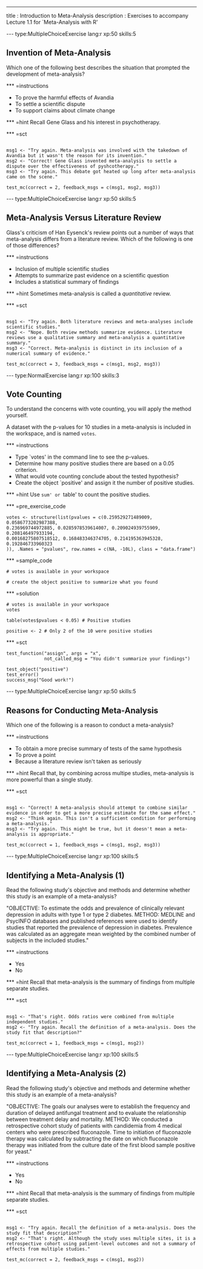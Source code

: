 ---
title       : Introduction to Meta-Analysis
description : Exercises to accompany Lecture 1.1 for `Meta-Analysis with R'

--- type:MultipleChoiceExercise lang:r xp:50 skills:5
## Invention of Meta-Analysis

Which one of the following best describes the situation that prompted the development of meta-analysis? 

*** =instructions
- To prove the harmful effects of Avandia
- To settle a scientific dispute
- To support claims about climate change

*** =hint
Recall Gene Glass and his interest in psychotherapy.

*** =sct
```{r}

msg1 <- "Try again. Meta-analysis was involved with the takedown of Avandia but it wasn't the reason for its invention."
msg2 <- "Correct! Gene Glass invented meta-analysis to settle a dispute over the effectiveness of pyshcotherapy."
msg3 <- "Try again. This debate got heated up long after meta-analysis came on the scene."

test_mc(correct = 2, feedback_msgs = c(msg1, msg2, msg3)) 
```


--- type:MultipleChoiceExercise lang:r xp:50 skills:5
## Meta-Analysis Versus Literature Review

Glass's criticism of Han Eysenck's review points out a number of ways that meta-analysis differs from a literature review. Which of the following is one of those differences?


*** =instructions
- Inclusion of multiple scientific studies
- Attempts to summarize past evidence on a scientific question
- Includes a statistical summary of findings

*** =hint
Sometimes meta-analysis is called a _quantitative_ review.

*** =sct
```{r}

msg1 <- "Try again. Both literature reviews and meta-analyses include scientific studies."
msg2 <- "Nope. Both review methods summarize evidence. Literature reviews use a qualitative summary and meta-analysis a quantitative summary."
msg3 <- "Correct. Meta-analysis is distinct in its inclusion of a numerical summary of evidence."

test_mc(correct = 3, feedback_msgs = c(msg1, msg2, msg3)) 
```


--- type:NormalExercise lang:r xp:100 skills:3
## Vote Counting

To understand the concerns with vote counting, you will apply the method yourself. 

A dataset with the p-values for 10 studies in a meta-analysis is included in the workspace, and is named `votes`.

*** =instructions
- Type `votes' in the command line to see the p-values.
- Determine how many positive studies there are based on a 0.05 criterion.
- What would vote counting conclude about the tested hypothesis?
- Create the object `positive' and assign it the number of positive studies.

*** =hint
Use `sum' or `table' to count the positive studies.

*** =pre_exercise_code
```{r}
votes <- structure(list(pvalues = c(0.259529271489009, 0.0586773202987388, 
0.236969744972885, 0.0285978539614007, 0.209024939755909, 0.208146497933194, 
0.00168275807518512, 0.168483346374705, 0.214195363945328, 0.192846733960323
)), .Names = "pvalues", row.names = c(NA, -10L), class = "data.frame")
```

*** =sample_code
```{r}
# votes is available in your workspace

# create the object positive to summarize what you found
```

*** =solution
```{r}
# votes is available in your workspace
votes

table(votes$pvalues < 0.05) # Positive studies

positive <- 2 # Only 2 of the 10 were positive studies
```

*** =sct
```{r}
test_function("assign", args = "x",
              not_called_msg = "You didn't summarize your findings")

test_object("positive")
test_error()
success_msg("Good work!")
```
--- type:MultipleChoiceExercise lang:r xp:50 skills:5
## Reasons for Conducting Meta-Analysis

Which one of the following is a reason to conduct a meta-analysis?

*** =instructions

- To obtain a more precise summary of tests of the same hypothesis
- To prove a point
- Because a literature review isn't taken as seriously

*** =hint
Recall that, by combining across multipe studies, meta-analysis is more powerful than a single study.

*** =sct
```{r}

msg1 <- "Correct! A meta-analysis should attempt to combine similar evidence in order to get a more precise estimate for the same effect."
msg2 <- "Think again. This isn't a sufficient condition for performing a meta-analysis."
msg3 <- "Try again. This might be true, but it doesn't mean a meta-analysis is appropriate."

test_mc(correct = 1, feedback_msgs = c(msg1, msg2, msg3)) 
```


--- type:MultipleChoiceExercise lang:r xp:100 skills:5
## Identifying a Meta-Analysis (1)

Read the following study's objective and methods and determine whether this study is an example of a meta-analysis?

"OBJECTIVE: To estimate the odds and prevalence of clinically relevant depression in adults with type 1 or type 2 diabetes. METHOD: MEDLINE and PsycINFO databases and published references were used to identify studies that reported the prevalence of depression in diabetes. Prevalence was calculated as an aggregate mean weighted by the combined number of subjects in the included studies."


*** =instructions
- Yes
- No


*** =hint
Recall that meta-analysis is the summary of findings from multiple separate studies.

*** =sct
```{r}

msg1 <- "That's right. Odds ratios were combined from multiple independent studies."
msg2 <- "Try again. Recall the definition of a meta-analysis. Does the study fit that description?"

test_mc(correct = 1, feedback_msgs = c(msg1, msg2)) 
```

--- type:MultipleChoiceExercise lang:r xp:100 skills:5
## Identifying a Meta-Analysis (2)

Read the following study's objective and methods and determine whether this study is an example of a meta-analysis?

"OBJECTIVE: The goals our analyses were to establish the frequency and duration of delayed antifungal treatment and to evaluate the relationship between treatment delay and mortality. METHOD: We conducted a retrospective cohort study of patients with candidemia from 4 medical centers who were prescribed fluconazole. Time to initiation of fluconazole therapy was calculated by subtracting the date on which fluconazole therapy was initiated from the culture date of the first blood sample positive for yeast."


*** =instructions
- Yes
- No

*** =hint
Recall that meta-analysis is the summary of findings from multiple separate studies.

*** =sct
```{r}

msg1 <- "Try again. Recall the definition of a meta-analysis. Does the study fit that description?"
msg2 <- "That's right. Although the study uses multiple sites, it is a retrospective cohort using patient-level outcomes and not a summary of effects from multiple studies."

test_mc(correct = 2, feedback_msgs = c(msg1, msg2)) 
```

